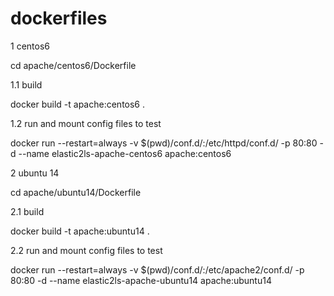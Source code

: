 # dockerfiles

1 centos6

cd apache/centos6/Dockerfile

1.1 build

docker build -t apache:centos6 .

1.2 run and mount config files to test

docker run --restart=always -v $(pwd)/conf.d/:/etc/httpd/conf.d/ -p 80:80 -d --name elastic2ls-apache-centos6 apache:centos6

2 ubuntu 14

cd apache/ubuntu14/Dockerfile

2.1 build 

docker build -t apache:ubuntu14 .

2.2 run and mount config files to test

docker run --restart=always -v $(pwd)/conf.d/:/etc/apache2/conf.d/ -p 80:80 -d --name elastic2ls-apache-ubuntu14 apache:ubuntu14
